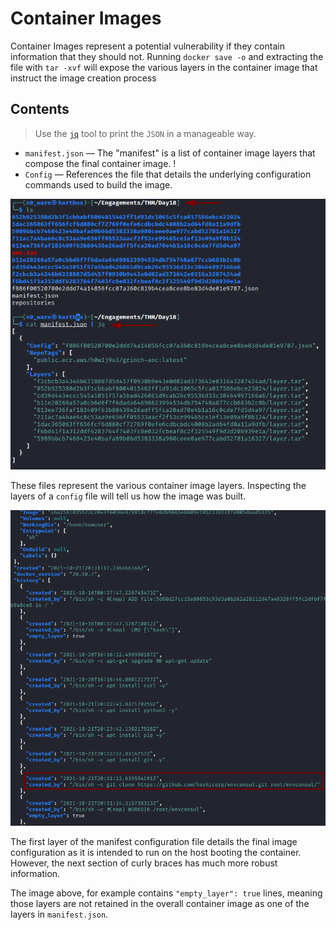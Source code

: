 # Container Images
Container Images represent a potential vulnerability if they contain information that they should not. Running `docker save -o` and extracting the file with `tar -xvf` will expose the various layers in the container image that instruct the image creation process
## Contents
> Use the [`jq`](../../Tools,%20Binaries,%20and%20Programs/CLI%20Utilities/jq.md) tool to print the `JSON` in a manageable way. 
- `manifest.json` &mdash; The "manifest" is a list of container image layers that compose the final container image. !
- `Config` &mdash; References the file that details the underlying configuration commands used to build the image. 

![](../../TryHackMe/events/AoC-2021/AoC-2021_Photos/Day_18/04_AoC_Day_18_01-06-22-extract-and-manifest-print.png)

These files represent the various container image layers. Inspecting the layers of a `config` file will tell us how the image was built. 

![](../../TryHackMe/events/AoC-2021/AoC-2021_Photos/Day_18/05_AoC_Day_18_01-06-22-github-repo-clone.png)

The first layer of the manifest configuration file details the final image configuration as it is intended to run on the host booting the container. However, the next section of curly braces has much more robust information. 

The image above, for example contains `"empty_layer": true` lines, meaning those layers are not retained in the overall container image as one of the layers in `manifest.json`. 